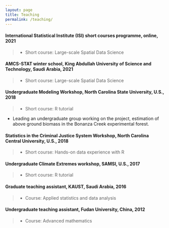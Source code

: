 ```yaml
---
layout: page
title: Teaching
permalink: /teaching/
---
```

#### International Statistical Institute (ISI) short courses programme, online, 2021
>* Short course: Large-scale Spatial Data Science

#### AMCS-STAT winter school, King Abdullah University of Science and Technology, Saudi Arabia,	2021
>* Short course: Large-scale Spatial Data Science

#### Undergraduate Modeling Workshop, North Carolina State University, U.S., 2018
>* Short course: R tutorial
* Leading an undergraduate group working on the project, estimation of
above ground biomass in the Bonanza Creek experimental forest.

#### Statistics in the Criminal Justice System Workshop, North Carolina Central University, U.S., 2018
>* Short course: Hands-on data experience with R 

#### Undergraduate Climate Extremes workshop, SAMSI, U.S., 2017
>* Short course: R tutorial

#### Graduate teaching assistant, KAUST, Saudi Arabia, 2016
>* Course: Applied statistics and data analysis 

#### Undergraduate teaching assistant, Fudan University, China, 2012
>* Course: Advanced mathematics
